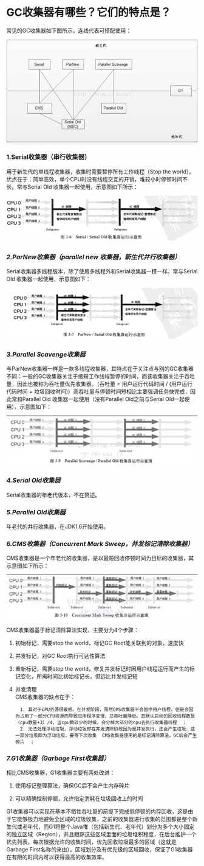 # GC收集器有哪些？它们的特点是？

常见的GC收集器如下图所示，连线代表可搭配使用：

![](https://github.com/M78Snail/JavaReview/blob/master/MD/jvm/assets/import2.6.1.png) 

### **1.Serial收集器（串行收集器）**

用于新生代的单线程收集器，收集时需要暂停所有工作线程（Stop the world）。优点在于：简单高效，单个CPU时没有线程交互的开销，堆较小时停顿时间不长。常与Serial Old 收集器一起使用，示意图如下所示：

![](https://github.com/M78Snail/JavaReview/blob/master/MD/jvm/assets/import2.6.2.png) 

### *2.ParNew收集器（parallel new 收集器，新生代并行收集器）*

Serial收集器多线程版本，除了使用多线程外和Serial收集器一模一样。常与Serial Old 收集器一起使用，示意图如下：

![](https://github.com/M78Snail/JavaReview/blob/master/MD/jvm/assets/import2.6.3.png) 

### *3.Parallel Scavenge收集器*

与ParNew收集器一样是一款多线程收集器，其特点在于关注点与别的GC收集器不同：一般的GC收集器关注于缩短工作线程暂停的时间，而该收集器关注于吞吐量，因此也被称为吞吐量优先收集器。（吞吐量 = 用户运行代码时间 / \(用户运行代码时间 + 垃圾回收时间\)）高吞吐量与停顿时间短相比主要强调任务快完成，因此常和Parallel Old 收集器一起使用（没有Parallel Old之前与Serial Old一起使用），示意图如下：

| ![](https://github.com/M78Snail/JavaReview/blob/master/MD/jvm/assets/import2.6.4.png) |
| :---: |

### *4.Serial Old收集器*

Serial收集器的年老代版本，不在赘述。

### *5.Parallel Old收集器*  

年老代的并行收集器，在JDK1.6开始使用。

### *6.CMS收集器（Concurrent Mark Sweep，并发标记清除收集器）*  

CMS收集器是一个年老代的收集器，是以最短回收停顿时间为目标的收集器，其示意图如下所示：

| ![](https://github.com/M78Snail/JavaReview/blob/master/MD/jvm/assets/import2.6.5.png) |
| :---: |


CMS收集器基于标记清除算法实现，主要分为4个步骤：  
  1. 初始标记，需要stop the world，标记GC Root能关联到的对象，速度快  

  2. 并发标记，对GC Root执行可达性算法  

  3. 重新标记，需要stop the world，修复并发标记时因用户线程运行而产生的标记变化，所需时间比初始标记长，但远比并发标记短  

  4. 并发清理  
    CMS收集器的缺点在于：  

         　1. 其对于CPU资源很敏感。在并发阶段，虽然CMS收集器不会暂停用户线程，但是会因为占用了一部分CPU资源而导致应用程序变慢，总吞吐量降低。其默认启动的回收线程数是（cpu数量+3）/4，当cpu数较少的时候，会分掉大部分的cpu去执行收集器线程  ；
         　2. 无法处理浮动垃圾，浮动垃圾即在并发清除阶段因为是并发执行，还会产生垃圾，这一部分垃圾即为浮动垃圾，要等下次收集  CMS收集器使用的是标记清除算法，GC后会产生碎片  ；

### *7.G1收集器（Garbage First收集器）*

相比CMS收集器，G1收集器主要有两处改进：

  1. 使用标记整理算法，确保GC后不会产生内存碎片  

 5. 可以精确控制停顿，允许指定消耗在垃圾回收上的时间

G1收集器可以实现在基本不牺牲吞吐量的前提下完成低停顿的内存回收，这是由于它能够极力地避免全区域的垃圾收集，之前的收集器进行收集的范围都是整个新生代或老年代，而G1将整个Java堆（包括新生代、老年代）划分为多个大小固定的独立区域（Region），并且跟踪这些区域里面的垃圾堆积程度，在后台维护一个优先列表，每次根据允许的收集时间，优先回收垃圾最多的区域（这就是Garbage First名称的来由）。区域划分及有优先级的区域回收，保证了G1收集器在有限的时间内可以获得最高的收集效率。

